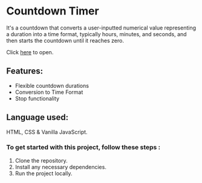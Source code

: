 # Countdown Timer
It's a countdown that converts a user-inputted numerical value representing a duration into a time format, typically hours, minutes, and seconds, and then starts the countdown until it reaches zero.

Click [here](https://amancantgit.github.io/Countdown-Timer/) to open.

## Features:
- Flexible countdown durations
- Conversion to Time Format
- Stop functionality

## Language used:
HTML, CSS & Vanilla JavaScript.

### To get started with this project, follow these steps :
1. Clone the repository.
2. Install any necessary dependencies.
3. Run the project locally.
